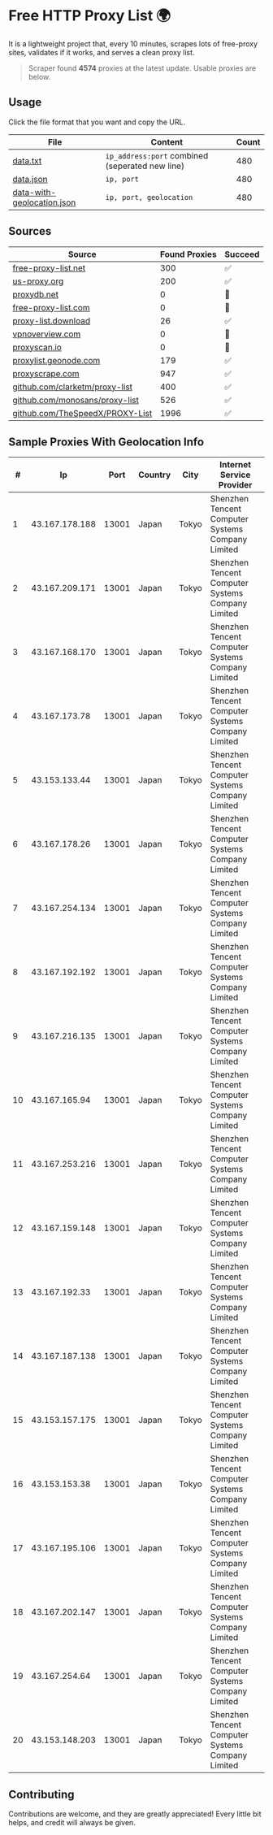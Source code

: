 
# Free HTTP Proxy List 🌍

It is a lightweight project that, every 10 minutes, scrapes lots of free-proxy sites, validates if it works, and serves a clean proxy list.


> Scraper found **4574** proxies at the latest update. Usable proxies are below.

## Usage

Click the file format that you want and copy the URL.


|File|Content|Count|
|----|-------|-----|
|[data.txt](https://raw.githubusercontent.com/themiralay/Proxy-List-World/master/data.txt)|`ip_address:port` combined (seperated new line)|480|
|[data.json](https://raw.githubusercontent.com/themiralay/Proxy-List-World/master/data.json)|`ip, port`|480|
|[data-with-geolocation.json](https://raw.githubusercontent.com/themiralay/Proxy-List-World/master/data-with-geolocation.json)|`ip, port, geolocation`|480|

## Sources

|Source|Found Proxies|Succeed|
|------|-------------|-------|
|[free-proxy-list.net](https://free-proxy-list.net)|300|✅|
|[us-proxy.org](https://www.us-proxy.org)|200|✅|
|[proxydb.net](http://proxydb.net)|0|🚫|
|[free-proxy-list.com](https://free-proxy-list.com/?page=&port=&type%5B%5D=http&type%5B%5D=https&up_time=0&search=Search)|0|🚫|
|[proxy-list.download](https://www.proxy-list.download/HTTP)|26|✅|
|[vpnoverview.com](https://vpnoverview.com/privacy/anonymous-browsing/free-proxy-servers)|0|🚫|
|[proxyscan.io](https://www.proxyscan.io)|0|🚫|
|[proxylist.geonode.com](https://proxylist.geonode.com/api/proxy-list?limit=300&page=1&sort_by=lastChecked&sort_type=desc&protocols=http,https)|179|✅|
|[proxyscrape.com](https://api.proxyscrape.com/v2/?request=displayproxies&protocol=http&timeout=10000&country=all&ssl=all&anonymity=all)|947|✅|
|[github.com/clarketm/proxy-list](https://raw.githubusercontent.com/clarketm/proxy-list/master/proxy-list-raw.txt)|400|✅|
|[github.com/monosans/proxy-list](https://raw.githubusercontent.com/monosans/proxy-list/main/proxies/http.txt)|526|✅|
|[github.com/TheSpeedX/PROXY-List](https://raw.githubusercontent.com/TheSpeedX/PROXY-List/master/http.txt)|1996|✅|


## Sample Proxies With Geolocation Info

|#|Ip|Port|Country|City|Internet Service Provider|
|-|--|----|-------|----|-------------------------|
|1|43.167.178.188|13001|Japan|Tokyo|Shenzhen Tencent Computer Systems Company Limited|
|2|43.167.209.171|13001|Japan|Tokyo|Shenzhen Tencent Computer Systems Company Limited|
|3|43.167.168.170|13001|Japan|Tokyo|Shenzhen Tencent Computer Systems Company Limited|
|4|43.167.173.78|13001|Japan|Tokyo|Shenzhen Tencent Computer Systems Company Limited|
|5|43.153.133.44|13001|Japan|Tokyo|Shenzhen Tencent Computer Systems Company Limited|
|6|43.167.178.26|13001|Japan|Tokyo|Shenzhen Tencent Computer Systems Company Limited|
|7|43.167.254.134|13001|Japan|Tokyo|Shenzhen Tencent Computer Systems Company Limited|
|8|43.167.192.192|13001|Japan|Tokyo|Shenzhen Tencent Computer Systems Company Limited|
|9|43.167.216.135|13001|Japan|Tokyo|Shenzhen Tencent Computer Systems Company Limited|
|10|43.167.165.94|13001|Japan|Tokyo|Shenzhen Tencent Computer Systems Company Limited|
|11|43.167.253.216|13001|Japan|Tokyo|Shenzhen Tencent Computer Systems Company Limited|
|12|43.167.159.148|13001|Japan|Tokyo|Shenzhen Tencent Computer Systems Company Limited|
|13|43.167.192.33|13001|Japan|Tokyo|Shenzhen Tencent Computer Systems Company Limited|
|14|43.167.187.138|13001|Japan|Tokyo|Shenzhen Tencent Computer Systems Company Limited|
|15|43.153.157.175|13001|Japan|Tokyo|Shenzhen Tencent Computer Systems Company Limited|
|16|43.153.153.38|13001|Japan|Tokyo|Shenzhen Tencent Computer Systems Company Limited|
|17|43.167.195.106|13001|Japan|Tokyo|Shenzhen Tencent Computer Systems Company Limited|
|18|43.167.202.147|13001|Japan|Tokyo|Shenzhen Tencent Computer Systems Company Limited|
|19|43.167.254.64|13001|Japan|Tokyo|Shenzhen Tencent Computer Systems Company Limited|
|20|43.153.148.203|13001|Japan|Tokyo|Shenzhen Tencent Computer Systems Company Limited|



## Contributing

Contributions are welcome, and they are greatly appreciated! Every
little bit helps, and credit will always be given.

